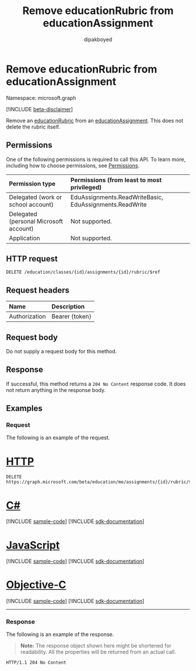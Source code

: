 ﻿---
title: "Remove educationRubric from educationAssignment"
description: "Remove an educationRubric from an educationAssignment"
localization_priority: Normal
author: "dipakboyed"
ms.prod: "education"
doc_type: "apiPageType"
---

# Remove educationRubric from educationAssignment

Namespace: microsoft.graph

[!INCLUDE [beta-disclaimer](../../includes/beta-disclaimer.md)]

Remove an [educationRubric](../resources/educationrubric.md) from an [educationAssignment](../resources/educationassignment.md).  This does not delete the rubric itself.

## Permissions

One of the following permissions is required to call this API. To learn more, including how to choose permissions, see [Permissions](/graph/permissions-reference).

| Permission type                        | Permissions (from least to most privileged)             |
| :------------------------------------- | :------------------------------------------------------ |
| Delegated (work or school account)     | EduAssignments.ReadWriteBasic, EduAssignments.ReadWrite |
| Delegated (personal Microsoft account) | Not supported.                                          |
| Application                            | Not supported.                                          |

## HTTP request

<!-- { "blockType": "ignored" } -->

```http
DELETE /education/classes/{id}/assignments/{id}/rubric/$ref
```

## Request headers

| Name          | Description    |
| :------------ | :------------- |
| Authorization | Bearer {token} |

## Request body

Do not supply a request body for this method.

## Response

If successful, this method returns a `204 No Content` response code. It does not return anything in the response body.

## Examples

### Request

The following is an example of the request.

# [HTTP](#tab/http)

<!-- {
  "blockType": "request",
  "name": "delete_educationrubric_from_educationassignment"
}-->

```http
DELETE https://graph.microsoft.com/beta/education/me/assignments/{id}/rubric/$ref
```

# [C#](#tab/csharp)

[!INCLUDE [sample-code](../includes/snippets/csharp/delete-educationrubric-from-educationassignment-csharp-snippets.md)]
[!INCLUDE [sdk-documentation](../includes/snippets/snippets-sdk-documentation-link.md)]

# [JavaScript](#tab/javascript)

[!INCLUDE [sample-code](../includes/snippets/javascript/delete-educationrubric-from-educationassignment-javascript-snippets.md)]
[!INCLUDE [sdk-documentation](../includes/snippets/snippets-sdk-documentation-link.md)]

# [Objective-C](#tab/objc)

[!INCLUDE [sample-code](../includes/snippets/objc/delete-educationrubric-from-educationassignment-objc-snippets.md)]
[!INCLUDE [sdk-documentation](../includes/snippets/snippets-sdk-documentation-link.md)]

---

### Response

The following is an example of the response.

> **Note:** The response object shown here might be shortened for readability. All the properties will be returned from an actual call.

<!-- {
  "blockType": "response",
  "truncated": true
} -->

```http
HTTP/1.1 204 No Content
```

<!-- uuid: 16cd6b66-4b1a-43a1-adaf-3a886856ed98
2019-02-04 14:57:30 UTC -->

<!-- {
  "type": "#page.annotation",
  "description": "Delete educationRubric",
  "keywords": "",
  "section": "documentation",
  "tocPath": ""
}-->
